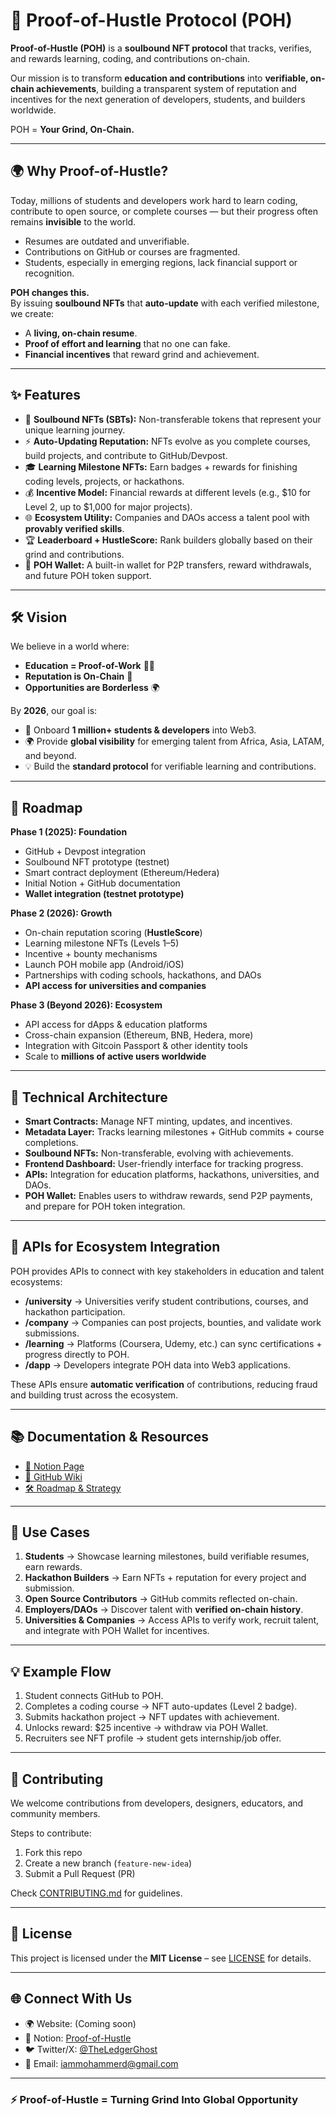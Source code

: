# 🚀 Proof-of-Hustle Protocol (POH)  
  
**Proof-of-Hustle (POH)** is a **soulbound NFT protocol** that tracks, verifies, and rewards learning, coding, and contributions on-chain.    
  
Our mission is to transform **education and contributions** into **verifiable, on-chain achievements**, building a transparent system of reputation and incentives for the next generation of developers, students, and builders worldwide.    
  
POH = **Your Grind, On-Chain.**  
  
---  
  
## 🌍 Why Proof-of-Hustle?  
  
Today, millions of students and developers work hard to learn coding, contribute to open source, or complete courses — but their progress often remains **invisible** to the world.    
- Resumes are outdated and unverifiable.    
- Contributions on GitHub or courses are fragmented.    
- Students, especially in emerging regions, lack financial support or recognition.    
  
**POH changes this.**    
By issuing **soulbound NFTs** that **auto-update** with each verified milestone, we create:    
- A **living, on-chain resume**.    
- **Proof of effort and learning** that no one can fake.    
- **Financial incentives** that reward grind and achievement.    
  
---  
  
## ✨ Features  
  
- 🪪 **Soulbound NFTs (SBTs):** Non-transferable tokens that represent your unique learning journey.    
- ⚡ **Auto-Updating Reputation:** NFTs evolve as you complete courses, build projects, and contribute to GitHub/Devpost.    
- 🎓 **Learning Milestone NFTs:** Earn badges + rewards for finishing coding levels, projects, or hackathons.    
- 💰 **Incentive Model:** Financial rewards at different levels (e.g., $10 for Level 2, up to $1,000 for major projects).    
- 🌐 **Ecosystem Utility:** Companies and DAOs access a talent pool with **provably verified skills**.    
- 🏆 **Leaderboard + HustleScore:** Rank builders globally based on their grind and contributions.    
- 👛 **POH Wallet:** A built-in wallet for P2P transfers, reward withdrawals, and future POH token support.    
  
---  
  
## 🛠️ Vision  
  
We believe in a world where:    
- **Education = Proof-of-Work** 🧑‍🎓    
- **Reputation is On-Chain** 🔗    
- **Opportunities are Borderless** 🌍    
  
By **2026**, our goal is:    
- 🚀 Onboard **1 million+ students & developers** into Web3.    
- 🌍 Provide **global visibility** for emerging talent from Africa, Asia, LATAM, and beyond.    
- 💡 Build the **standard protocol** for verifiable learning and contributions.    
  
---  
  
## 📅 Roadmap  
  
**Phase 1 (2025): Foundation**    
- GitHub + Devpost integration    
- Soulbound NFT prototype (testnet)    
- Smart contract deployment (Ethereum/Hedera)    
- Initial Notion + GitHub documentation    
- **Wallet integration (testnet prototype)**    
  
**Phase 2 (2026): Growth**    
- On-chain reputation scoring (**HustleScore**)    
- Learning milestone NFTs (Levels 1–5)    
- Incentive + bounty mechanisms    
- Launch POH mobile app (Android/iOS)    
- Partnerships with coding schools, hackathons, and DAOs    
- **API access for universities and companies**    
  
**Phase 3 (Beyond 2026): Ecosystem**    
- API access for dApps & education platforms    
- Cross-chain expansion (Ethereum, BNB, Hedera, more)    
- Integration with Gitcoin Passport & other identity tools    
- Scale to **millions of active users worldwide**    
  
---  
  
## 🧩 Technical Architecture  
  
- **Smart Contracts:** Manage NFT minting, updates, and incentives.    
- **Metadata Layer:** Tracks learning milestones + GitHub commits + course completions.    
- **Soulbound NFTs:** Non-transferable, evolving with achievements.    
- **Frontend Dashboard:** User-friendly interface for tracking progress.    
- **APIs:** Integration for education platforms, hackathons, universities, and DAOs.    
- **POH Wallet:** Enables users to withdraw rewards, send P2P payments, and prepare for POH token integration.    
  
---  
  
## 🔌 APIs for Ecosystem Integration  
  
POH provides APIs to connect with key stakeholders in education and talent ecosystems:  
  
- **/university** → Universities verify student contributions, courses, and hackathon participation.    
- **/company** → Companies can post projects, bounties, and validate work submissions.    
- **/learning** → Platforms (Coursera, Udemy, etc.) can sync certifications + progress directly to POH.    
- **/dapp** → Developers integrate POH data into Web3 applications.    
  
These APIs ensure **automatic verification** of contributions, reducing fraud and building trust across the ecosystem.    
  
---  
  
## 📚 Documentation & Resources  
  
- [📖 Notion Page](https://nine-earth-e7a.notion.site/Proof-of-hustle-23d246a82f5c80c486fbd5daa0fb64a4)    
- [📘 GitHub Wiki](https://github.com/mohammerdzakari/Proof-of-Hustle.wiki.git)    
- [🛠️ Roadmap & Strategy](#-roadmap)    
  
---  
  
## 🎯 Use Cases  
  
1. **Students** → Showcase learning milestones, build verifiable resumes, earn rewards.    
2. **Hackathon Builders** → Earn NFTs + reputation for every project and submission.    
3. **Open Source Contributors** → GitHub commits reflected on-chain.    
4. **Employers/DAOs** → Discover talent with **verified on-chain history**.    
5. **Universities & Companies** → Access APIs to verify work, recruit talent, and integrate with POH Wallet for incentives.    
  
---  
  
## 💡 Example Flow  
  
1. Student connects GitHub to POH.    
2. Completes a coding course → NFT auto-updates (Level 2 badge).    
3. Submits hackathon project → NFT updates with achievement.    
4. Unlocks reward: $25 incentive → withdraw via POH Wallet.    
5. Recruiters see NFT profile → student gets internship/job offer.    
  
---  
  
## 🤝 Contributing  
  
We welcome contributions from developers, designers, educators, and community members.    
  
Steps to contribute:    
1. Fork this repo    
2. Create a new branch (`feature-new-idea`)    
3. Submit a Pull Request (PR)    
  
Check [CONTRIBUTING.md](CONTRIBUTING.md) for guidelines.    
  
---  
  
## 📜 License  
  
This project is licensed under the **MIT License** – see [LICENSE](LICENSE) for details.    
  
---  
  
## 🌐 Connect With Us  
  
- 🌍 Website: (Coming soon)    
- 📝 Notion: [Proof-of-Hustle](https://nine-earth-e7a.notion.site/Proof-of-hustle-23d246a82f5c80c486fbd5daa0fb64a4)    
- 🐦 Twitter/X: [@TheLedgerGhost](https://twitter.com/TheLedgerGhost)    
- 📧 Email: iammohammerd@gmail.com    
  
---  
  
### ⚡ Proof-of-Hustle = Turning Grind Into Global Opportunity
